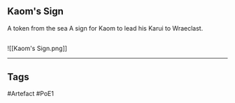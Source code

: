 ## Kaom's Sign
A token from the sea
A sign for Kaom
to lead his Karui to Wraeclast.
##
![[Kaom's Sign.png]]

---
## Tags
#Artefact
#PoE1